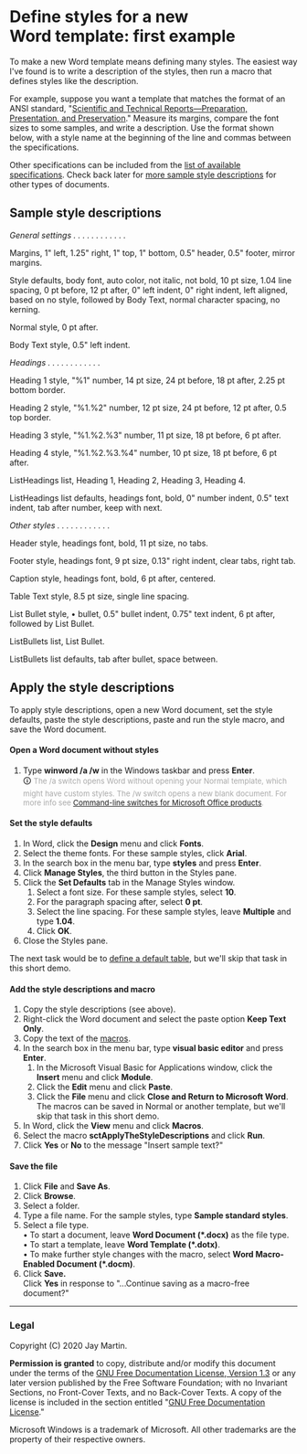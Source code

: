 # Define styles for a new Word&nbsp;template: first example

To make a new Word template means defining many styles. The easiest way I've found is to write a description of the styles, then run a macro that defines styles like the description.

For example, suppose you want a template that matches the format of an ANSI standard, "[Scientific and Technical Reports&mdash;Preparation, Presentation, and Preservation](https://www.niso.org/publications/z39.18-2005-r2010)." Measure its margins, compare the font sizes to some samples, and write a description. Use the format shown below, with a style name at the beginning of the line and commas between the specifications.

Other specifications can be included from the [list of available specifications](https://www.mechanicaledit.com/macro_specs). Check back later for [more sample style descriptions](https://www.mechanicaledit.com/style_descriptions) for other types of documents.

## Sample style descriptions

*General settings . . . . . . . . . . . .*

Margins, 1&quot; left, 1.25&quot; right, 1&quot; top, 1&quot; bottom, 0.5&quot; header, 0.5&quot; footer, mirror margins.

Style defaults, body font, auto color, not italic, not bold, 10 pt size, 1.04 line spacing, 0 pt before, 12 pt after, 0&quot; left indent, 0&quot; right indent, left aligned, based on no style, followed by Body Text, normal character spacing, no kerning.

Normal style, 0 pt after.

Body Text style, 0.5&quot; left indent.

*Headings . . . . . . . . . . . .*

Heading 1 style, &quot;%1&quot; number, 14 pt size, 24 pt before, 18 pt after, 2.25 pt bottom border.

Heading 2 style, &quot;%1.%2&quot; number, 12 pt size, 24 pt before, 12 pt after, 0.5 top border.

Heading 3 style, &quot;%1.%2.%3&quot; number, 11 pt size, 18 pt before, 6 pt after.

Heading 4 style, &quot;%1.%2.%3.%4&quot; number, 10 pt size, 18 pt before, 6 pt after.

ListHeadings list, Heading 1, Heading 2, Heading 3, Heading 4.

ListHeadings list defaults, headings font, bold, 0&quot; number indent, 0.5&quot; text indent, tab after number, keep with next.

*Other styles . . . . . . . . . . . .*

Header style, headings font, bold, 11 pt size, no tabs.

Footer style, headings font, 9 pt size, 0.13&quot; right indent, clear tabs, right tab.

Caption style, headings font, bold, 6 pt after, centered.

Table Text style, 8.5 pt size, single line spacing.

List Bullet style, &#8226; bullet, 0.5&quot; bullet indent, 0.75&quot; text indent, 6 pt after, followed by List Bullet.

ListBullets list, List Bullet.

ListBullets list defaults, tab after bullet, space between.

## Apply the style descriptions

To apply style descriptions, open a new Word document, set the style defaults, paste the style descriptions, paste and run the style macro, and save the Word document.

####  Open a Word document without styles

1. Type **winword /a /w** in the Windows taskbar and press **Enter**. \
&#128712; <span style='font-size:small; color:darkgray;'>The /a switch opens Word without opening your Normal template, which might have custom styles. The /w switch opens a new blank document. For more info see [Command-line switches for Microsoft Office products](https://support.microsoft.com/en-us/office/command-line-switches-for-microsoft-office-products-079164cd-4ef5-4178-b235-441737deb3a6).</span>

#### Set the style defaults

1. In Word, click the **Design** menu and click **Fonts**.
1. Select the theme fonts. For these sample styles, click **Arial**.
1. In the search box in the menu bar, type **styles** and press **Enter**.
1. Click **Manage Styles**, the third button in the Styles pane.
1. Click the **Set Defaults** tab in the Manage Styles window. 
    1. Select a font size. For these sample styles, select **10**. 
    1. For the paragraph spacing after, select **0&nbsp;pt**. 
    1. Select the line spacing. For these sample styles, leave **Multiple** and type **1.04**.
    1. Click **OK**. 
1. Close the Styles pane.

The next task would be to [define a default table](https://www.mechanicaledit.com/basic-table-style), but we'll skip that task in this short demo.

#### Add the style descriptions and macro

1. Copy the style descriptions (see above).
1. Right-click the Word document and select the paste option **Keep Text Only**.
1. Copy the text of the [macros](https://raw.githubusercontent.com/italicize/word-template-maker/main/sctApplySpecs.bas).
1. In the search box in the menu bar, type **visual basic editor** and press **Enter**.
    1. In the Microsoft Visual Basic for Applications window, click the **Insert** menu and click **Module**.
    1. Click the **Edit** menu and click **Paste**.
    1. Click the **File** menu and click **Close and Return to Microsoft Word**. \
       The macros can be saved in Normal or another template, but we'll skip that task in this short demo.
1. In Word, click the **View** menu and click **Macros**.
1. Select the macro **sctApplyTheStyleDescriptions** and click **Run**.
1. Click **Yes** or **No** to the message "Insert sample text?"

#### Save the file

1. Click **File** and **Save As**.
1. Click **Browse**.
1. Select a folder.
1. Type a file name. For the sample styles, type **Sample standard styles**.
1. Select a file type. \
&bull; To start a document, leave **Word Document (\*.docx)** as the file type. \
&bull; To start a template, leave **Word Template (\*.dotx)**. \
&bull; To make further style changes with the macro, select **Word Macro-Enabled Document (\*.docm)**.
1. Click **Save.** \
Click **Yes** in response to "...Continue saving as a macro-free document?"

---

### Legal

Copyright (C) 2020 Jay Martin. 

**Permission is granted** to copy, distribute and/or modify this document
under the terms of the [GNU Free Documentation License, Version 1.3](https://www.gnu.org/licenses/fdl-1.3.txt)
or any later version published by the Free Software Foundation; 
with no Invariant Sections, no Front-Cover Texts, and no Back-Cover Texts.
A copy of the license is included in the section entitled "[GNU Free Documentation License](fdl-1.3.md)."

Microsoft Windows is a trademark of Microsoft. All other trademarks are the property of their respective owners. 

<!--- --->

